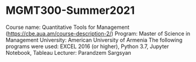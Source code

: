 # MGMT300-Summer2021

Course name: Quantitative Tools for Management (https://cbe.aua.am/course-description-2/)
Program: Master of Science in Management
University: American University of Armenia
The following programs were used: EXCEL 2016 (or higher), Python 3.7, Jupyter Notebook, Tableau
Lecturer: Parandzem Sargsyan
